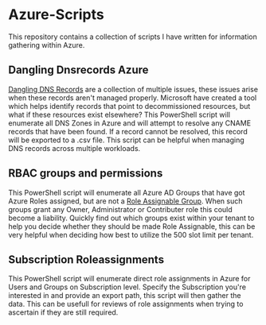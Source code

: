# Azure-Scripts

This repository contains a collection of scripts I have written for information gathering within Azure.

## Dangling Dnsrecords Azure
[Dangling DNS Records](https://learn.microsoft.com/en-us/azure/security/fundamentals/subdomain-takeover) are a collection of multiple issues, these issues arise when these records aren't managed properly.
Microsoft have created a tool which helps identify records that point to decommissioned resources, but what if these resources exist elsewhere?
This PowerShell script will enumerate all DNS Zones in Azure and will attempt to resolve any CNAME records that have been found.
If a record cannot be resolved, this record will be exported to a .csv file.
This script can be helpful when managing DNS records across multiple workloads.

## RBAC groups and permissions
This PowerShell script will enumerate all Azure AD Groups that have got Azure Roles assigned, but are not a [Role Assignable Group](https://learn.microsoft.com/en-us/azure/active-directory/roles/groups-create-eligible?tabs=ms-powershell).
When such groups grant any Owner, Administrator or Contributer role this could become a liability.
Quickly find out which groups exist within your tenant to help you decide whether they should be made Role Assignable, this can be very helpful when deciding how best to utilize the 500 slot limit per tenant.

## Subscription Roleassignments
This PowerShell script will enumerate direct role assignments in Azure for Users and Groups on Subscription level.
Specify the Subscription you're interested in and provide an export path, this script will then gather the data.
This can be usefull for reviews of role assignments when trying to ascertain if they are still required.
